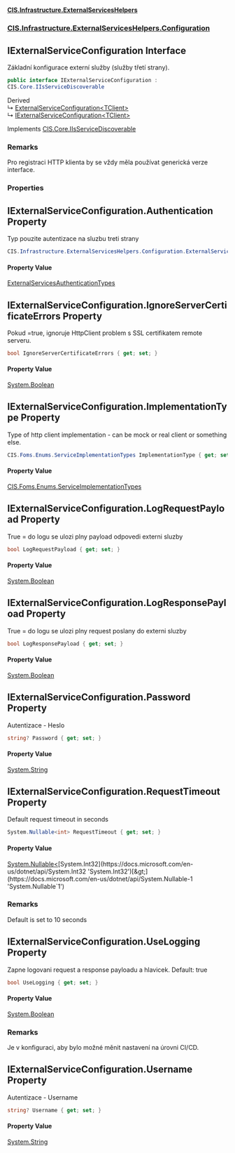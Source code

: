 #### [CIS.Infrastructure.ExternalServicesHelpers](index.md 'index')
### [CIS.Infrastructure.ExternalServicesHelpers.Configuration](CIS.Infrastructure.ExternalServicesHelpers.Configuration.md 'CIS.Infrastructure.ExternalServicesHelpers.Configuration')

## IExternalServiceConfiguration Interface

Základní konfigurace externí služby (služby třetí strany).

```csharp
public interface IExternalServiceConfiguration :
CIS.Core.IIsServiceDiscoverable
```

Derived  
&#8627; [ExternalServiceConfiguration&lt;TClient&gt;](CIS.Infrastructure.ExternalServicesHelpers.Configuration.ExternalServiceConfiguration_TClient_.md 'CIS.Infrastructure.ExternalServicesHelpers.Configuration.ExternalServiceConfiguration<TClient>')  
&#8627; [IExternalServiceConfiguration&lt;TClient&gt;](CIS.Infrastructure.ExternalServicesHelpers.Configuration.IExternalServiceConfiguration_TClient_.md 'CIS.Infrastructure.ExternalServicesHelpers.Configuration.IExternalServiceConfiguration<TClient>')

Implements [CIS.Core.IIsServiceDiscoverable](https://docs.microsoft.com/en-us/dotnet/api/CIS.Core.IIsServiceDiscoverable 'CIS.Core.IIsServiceDiscoverable')

### Remarks
Pro registraci HTTP klienta by se vždy měla používat generická verze interface.
### Properties

<a name='CIS.Infrastructure.ExternalServicesHelpers.Configuration.IExternalServiceConfiguration.Authentication'></a>

## IExternalServiceConfiguration.Authentication Property

Typ pouzite autentizace na sluzbu treti strany

```csharp
CIS.Infrastructure.ExternalServicesHelpers.Configuration.ExternalServicesAuthenticationTypes Authentication { get; set; }
```

#### Property Value
[ExternalServicesAuthenticationTypes](CIS.Infrastructure.ExternalServicesHelpers.Configuration.md#CIS.Infrastructure.ExternalServicesHelpers.Configuration.ExternalServicesAuthenticationTypes 'CIS.Infrastructure.ExternalServicesHelpers.Configuration.ExternalServicesAuthenticationTypes')

<a name='CIS.Infrastructure.ExternalServicesHelpers.Configuration.IExternalServiceConfiguration.IgnoreServerCertificateErrors'></a>

## IExternalServiceConfiguration.IgnoreServerCertificateErrors Property

Pokud =true, ignoruje HttpClient problem s SSL certifikatem remote serveru.

```csharp
bool IgnoreServerCertificateErrors { get; set; }
```

#### Property Value
[System.Boolean](https://docs.microsoft.com/en-us/dotnet/api/System.Boolean 'System.Boolean')

<a name='CIS.Infrastructure.ExternalServicesHelpers.Configuration.IExternalServiceConfiguration.ImplementationType'></a>

## IExternalServiceConfiguration.ImplementationType Property

Type of http client implementation - can be mock or real client or something else.

```csharp
CIS.Foms.Enums.ServiceImplementationTypes ImplementationType { get; set; }
```

#### Property Value
[CIS.Foms.Enums.ServiceImplementationTypes](https://docs.microsoft.com/en-us/dotnet/api/CIS.Foms.Enums.ServiceImplementationTypes 'CIS.Foms.Enums.ServiceImplementationTypes')

<a name='CIS.Infrastructure.ExternalServicesHelpers.Configuration.IExternalServiceConfiguration.LogRequestPayload'></a>

## IExternalServiceConfiguration.LogRequestPayload Property

True = do logu se ulozi plny payload odpovedi externi sluzby

```csharp
bool LogRequestPayload { get; set; }
```

#### Property Value
[System.Boolean](https://docs.microsoft.com/en-us/dotnet/api/System.Boolean 'System.Boolean')

<a name='CIS.Infrastructure.ExternalServicesHelpers.Configuration.IExternalServiceConfiguration.LogResponsePayload'></a>

## IExternalServiceConfiguration.LogResponsePayload Property

True = do logu se ulozi plny request poslany do externi sluzby

```csharp
bool LogResponsePayload { get; set; }
```

#### Property Value
[System.Boolean](https://docs.microsoft.com/en-us/dotnet/api/System.Boolean 'System.Boolean')

<a name='CIS.Infrastructure.ExternalServicesHelpers.Configuration.IExternalServiceConfiguration.Password'></a>

## IExternalServiceConfiguration.Password Property

Autentizace - Heslo

```csharp
string? Password { get; set; }
```

#### Property Value
[System.String](https://docs.microsoft.com/en-us/dotnet/api/System.String 'System.String')

<a name='CIS.Infrastructure.ExternalServicesHelpers.Configuration.IExternalServiceConfiguration.RequestTimeout'></a>

## IExternalServiceConfiguration.RequestTimeout Property

Default request timeout in seconds

```csharp
System.Nullable<int> RequestTimeout { get; set; }
```

#### Property Value
[System.Nullable&lt;](https://docs.microsoft.com/en-us/dotnet/api/System.Nullable-1 'System.Nullable`1')[System.Int32](https://docs.microsoft.com/en-us/dotnet/api/System.Int32 'System.Int32')[&gt;](https://docs.microsoft.com/en-us/dotnet/api/System.Nullable-1 'System.Nullable`1')

### Remarks
Default is set to 10 seconds

<a name='CIS.Infrastructure.ExternalServicesHelpers.Configuration.IExternalServiceConfiguration.UseLogging'></a>

## IExternalServiceConfiguration.UseLogging Property

Zapne logovani request a response payloadu a hlavicek. Default: true

```csharp
bool UseLogging { get; set; }
```

#### Property Value
[System.Boolean](https://docs.microsoft.com/en-us/dotnet/api/System.Boolean 'System.Boolean')

### Remarks
Je v konfiguraci, aby bylo možné měnit nastavení na úrovni CI/CD.

<a name='CIS.Infrastructure.ExternalServicesHelpers.Configuration.IExternalServiceConfiguration.Username'></a>

## IExternalServiceConfiguration.Username Property

Autentizace - Username

```csharp
string? Username { get; set; }
```

#### Property Value
[System.String](https://docs.microsoft.com/en-us/dotnet/api/System.String 'System.String')